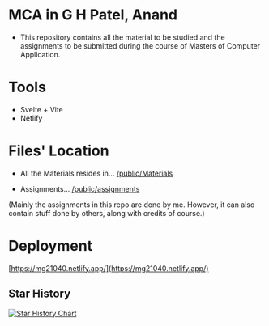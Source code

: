 # MCA in G H Patel, Anand
- This repository contains all the material to be studied and the assignments to be submitted during the course of Masters of Computer Application.

# Tools
- Svelte + Vite
- Netlify

# Files' Location
- All the Materials resides in... [/public/Materials](./public/Materials)

- Assignments...
[/public/assignments](/public/assignments)

(Mainly the assignments in this repo are done by me. However, it can also contain stuff done by others, along with credits of course.)

# Deployment
[https://mg21040.netlify.app/](https://mg21040.netlify.app/)

## Star History

[![Star History Chart](https://api.star-history.com/svg?repos=Sharanam/GHP_MCA&type=Date)](https://star-history.com/#Sharanam/GHP_MCA&Date)